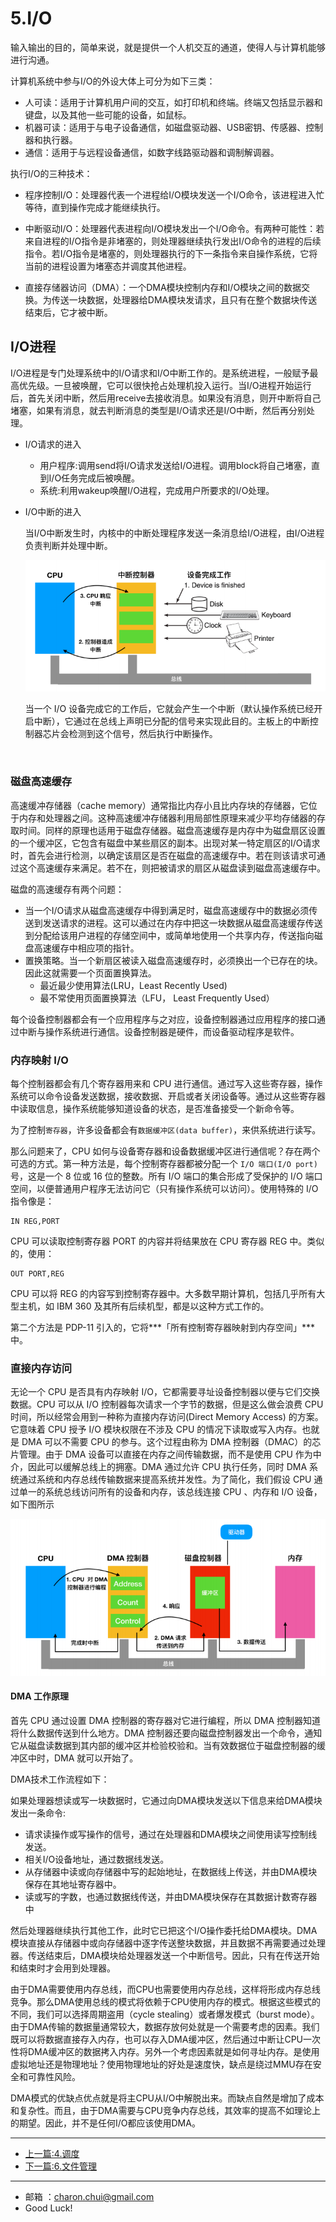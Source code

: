 # 5.I/O

输入输出的目的，简单来说，就是提供一个人机交互的通道，使得人与计算机能够进行沟通。



计算机系统中参与I/O的外设大体上可分为如下三类： 

- 人可读：适用于计算机用户间的交互，如打印机和终端。终端又包括显示器和键盘，以及其他一些可能的设备，如鼠标。
- 机器可读：适用于与电子设备通信，如磁盘驱动器、USB密钥、传感器、控制器和执行器。
- 通信：适用于与远程设备通信，如数字线路驱动器和调制解调器。

执行I/O的三种技术： 

- 程序控制I/O：处理器代表一个进程给I/O模块发送一个I/O命令，该进程进入忙等待，直到操作完成才能继续执行。

- 中断驱动I/O：处理器代表进程向I/O模块发出一个I/O命令。有两种可能性：若来自进程的I/O指令是非堵塞的，则处理器继续执行发出I/O命令的进程的后续指令。若I/O指令是堵塞的，则处理器执行的下一条指令来自操作系统，它将当前的进程设置为堵塞态并调度其他进程。

- 直接存储器访问（DMA）：一个DMA模块控制内存和I/O模块之间的数据交换。为传送一块数据，处理器给DMA模块发请求，且只有在整个数据块传送结束后，它才被中断。


## I/O进程

I/O进程是专门处理系统中的I/O请求和I/O中断工作的。是系统进程，一般赋予最高优先级。一旦被唤醒，它可以很快抢占处理机投入运行。当I/O进程开始运行后，首先关闭中断，然后用receive去接收消息。如果没有消息，则开中断将自己堵塞，如果有消息，就去判断消息的类型是I/O请求还是I/O中断，然后再分别处理。

- I/O请求的进入

    - 用户程序:调用send将I/O请求发送给I/O进程。调用block将自己堵塞，直到I/O任务完成后被唤醒。
    - 系统:利用wakeup唤醒I/O进程，完成用户所要求的I/O处理。

- I/O中断的进入

    当I/O中断发生时，内核中的中断处理程序发送一条消息给I/O进程，由I/O进程负责判断并处理中断。
    
    ![image](https://raw.githubusercontent.com/CharonChui/Pictures/master/io_intercept_os.png?raw=true)  
    
    当一个 I/O 设备完成它的工作后，它就会产生一个中断（默认操作系统已经开启中断），它通过在总线上声明已分配的信号来实现此目的。主板上的中断控制器芯片会检测到这个信号，然后执行中断操作。

​    

### 磁盘高速缓存



高速缓冲存储器（cache memory）通常指比内存小且比内存块的存储器，它位于内存和处理器之间。这种高速缓冲存储器利用局部性原理来减少平均存储器的存取时间。同样的原理也适用于磁盘存储器。磁盘高速缓存是内存中为磁盘扇区设置的一个缓冲区，它包含有磁盘中某些扇区的副本。出现对某一特定扇区的I/O请求时，首先会进行检测，以确定该扇区是否在磁盘的高速缓存中。若在则该请求可通过这个高速缓存来满足。若不在，则把被请求的扇区从磁盘读到磁盘高速缓存中。



磁盘的高速缓存有两个问题： 

- 当一个I/O请求从磁盘高速缓存中得到满足时，磁盘高速缓存中的数据必须传送到发送请求的进程。这可以通过在内存中把这一块数据从磁盘高速缓存传送到分配给该用户进程的存储空间中，或简单地使用一个共享内存，传送指向磁盘高速缓存中相应项的指针。
- 置换策略。当一个新扇区被读入磁盘高速缓存时，必须换出一个已存在的块。因此这就需要一个页面置换算法。
    - 最近最少使用算法(LRU，Least Recently Used)
    - 最不常使用页面置换算法（LFU， Least Frequently Used）



每个设备控制器都会有一个应用程序与之对应，设备控制器通过应用程序的接口通过中断与操作系统进行通信。设备控制器是硬件，而设备驱动程序是软件。

### 内存映射 I/O

每个控制器都会有几个寄存器用来和 CPU 进行通信。通过写入这些寄存器，操作系统可以命令设备发送数据，接收数据、开启或者关闭设备等。通过从这些寄存器中读取信息，操作系统能够知道设备的状态，是否准备接受一个新命令等。

为了控制`寄存器`，许多设备都会有`数据缓冲区(data buffer)`，来供系统进行读写。

那么问题来了，CPU 如何与设备寄存器和设备数据缓冲区进行通信呢？存在两个可选的方式。第一种方法是，每个控制寄存器都被分配一个 `I/O 端口(I/O port)`号，这是一个 8 位或 16 位的整数。所有 I/O 端口的集合形成了受保护的 I/O 端口空间，以便普通用户程序无法访问它（只有操作系统可以访问）。使用特殊的 I/O 指令像是：

```
IN REG,PORT
```

CPU 可以读取控制寄存器 PORT 的内容并将结果放在 CPU 寄存器 REG 中。类似的，使用：

```
OUT PORT,REG
```

CPU 可以将 REG 的内容写到控制寄存器中。大多数早期计算机，包括几乎所有大型主机，如 IBM 360 及其所有后续机型，都是以这种方式工作的。

第二个方法是 PDP-11 引入的，它将***「所有控制寄存器映射到内存空间」***中。

### 直接内存访问

无论一个 CPU 是否具有内存映射 I/O，它都需要寻址设备控制器以便与它们交换数据。CPU 可以从 I/O 控制器每次请求一个字节的数据，但是这么做会浪费 CPU 时间，所以经常会用到一种称为直接内存访问(Direct Memory Access) 的方案。它意味着 CPU 授予 I/O 模块权限在不涉及 CPU 的情况下读取或写入内存。也就是 DMA 可以不需要 CPU 的参与。这个过程由称为 DMA 控制器（DMAC）的芯片管理。由于 DMA 设备可以直接在内存之间传输数据，而不是使用 CPU 作为中介，因此可以缓解总线上的拥塞。DMA 通过允许 CPU 执行任务，同时 DMA 系统通过系统和内存总线传输数据来提高系统并发性。为了简化，我们假设 CPU 通过单一的系统总线访问所有的设备和内存，该总线连接 CPU 、内存和 I/O 设备，如下图所示

![image](https://raw.githubusercontent.com/CharonChui/Pictures/master/bus_os.png?raw=true)  

#### DMA 工作原理

首先 CPU 通过设置 DMA 控制器的寄存器对它进行编程，所以 DMA 控制器知道将什么数据传送到什么地方。DMA 控制器还要向磁盘控制器发出一个命令，通知它从磁盘读数据到其内部的缓冲区并检验校验和。当有效数据位于磁盘控制器的缓冲区中时，DMA 就可以开始了。

DMA技术工作流程如下：   

如果处理器想读或写一块数据时，它通过向DMA模块发送以下信息来给DMA模块发出一条命令: 

- 请求读操作或写操作的信号，通过在处理器和DMA模块之间使用读写控制线发送。
- 相关I/O设备地址，通过数据线发送。
- 从存储器中读或向存储器中写的起始地址，在数据线上传送，并由DMA模块保存在其地址寄存器中。
- 读或写的字数，也通过数据线传送，并由DMA模块保存在其数据计数寄存器中

然后处理器继续执行其他工作，此时它已把这个I/O操作委托给DMA模块。DMA模块直接从存储器中或向存储器中逐字传送整块数据，并且数据不再需要通过处理器。传送结束后，DMA模块给处理器发送一个中断信号。因此，只有在传送开始和结束时才会用到处理器。

由于DMA需要使用内存总线，而CPU也需要使用内存总线，这样将形成内存总线竞争。那么DMA使用总线的模式将依赖于CPU使用内存的模式。根据这些模式的不同，我们可以选择周期盗用（cycle stealing）或者爆发模式（burst mode）。由于DMA传输的数据量通常较大，数据存放何处就是一个需要考虑的因素。我们既可以将数据直接存入内存，也可以存入DMA缓冲区，然后通过中断让CPU一次性将DMA缓冲区的数据拷入内存。另外一个考虑因素就是如何寻址内存。是使用虚拟地址还是物理地址？使用物理地址的好处是速度快，缺点是绕过MMU存在安全和可靠性风险。

DMA模式的优缺点优点就是将主CPU从I/O中解脱出来。而缺点自然是增加了成本和复杂性。而且，由于DMA需要与CPU竞争内存总线，其效率的提高不如理论上的期望。因此，并不是任何I/O都应该使用DMA。





---



- [上一篇:4.调度](https://github.com/CharonChui/AndroidNote/blob/master/OperatingSystem/4.%E8%B0%83%E5%BA%A6.md)
- [下一篇:6.文件管理](https://github.com/CharonChui/AndroidNote/blob/master/OperatingSystem/6.%E6%96%87%E4%BB%B6%E7%AE%A1%E7%90%86.md)




---

- 邮箱 ：charon.chui@gmail.com  
- Good Luck! 
